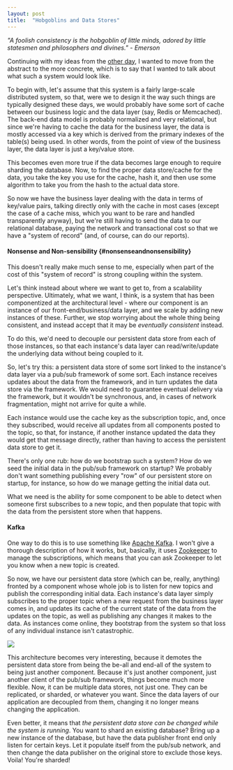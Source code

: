 ```yaml
---
layout: post
title:  "Hobgoblins and Data Stores"
---
```


*"A foolish consistency is the hobgoblin of little minds, adored by
little statesmen and philosophers and divines.\" - Emerson*

Continuing with my ideas from the [other
day](https://www.geekheads.net/a-foolish-consistency/), I wanted to move
from the abstract to the more concrete, which is to say that I wanted to
talk about what such a system would look like.

To begin with, let\'s assume that this system is a fairly large-scale
distributed system, so that, were we to design it the way such things
are typically designed these days, we would probably have some sort of
cache between our business logic and the data layer (say, Redis or
Memcached). The back-end data model is probably normalized and very
relational, but since we\'re having to cache the data for the business
layer, the data is mostly accessed via a key which is derived from the
primary indexes of the table(s) being used. In other words, from the
point of view of the business layer, the data layer is just a key/value
store.

This becomes even more true if the data becomes large enough to require
sharding the database. Now, to find the proper data store/cache for the
data, you take the key you use for the cache, hash it, and then use some
algorithm to take you from the hash to the actual data store.

So now we have the business layer dealing with the data in terms of
key/value pairs, talking directly only with the cache in most cases
(except the case of a cache miss, which you want to be rare and handled
transparently anyway), but we\'re still having to send the data to our
relational database, paying the network and transactional cost so that
we have a \"system of record\" (and, of course, can do our reports).

#### Nonsense and Non-sensibility {#nonsenseandnonsensibility}

This doesn\'t really make much sense to me, especially when part of the
cost of this \"system of record\" is strong coupling within the system.

Let\'s think instead about where we want to get to, from a scalability
perspective. Ultimately, what we want, I think, is a system that has
been componentized at the architectural level - where our component is
an instance of our front-end/business/data layer, and we scale by adding
new instances of these. Further, we stop worrying about the whole thing
being consistent, and instead accept that it may be *eventually
consistent* instead.

To do this, we\'d need to decouple our persistent data store from each
of those instances, so that each instance\'s data layer can
read/write/update the underlying data without being coupled to it.

So, let\'s try this: a persistent data store of some sort linked to the
instance\'s data layer via a pub/sub framework of some sort. Each
instance receives updates about the data from the framework, and in turn
updates the data store via the framework. We would need to guarantee
eventual delivery via the framework, but it wouldn\'t be synchronous,
and, in cases of network fragmentation, might not arrive for quite a
while.

Each instance would use the cache key as the subscription topic, and,
once they subscribed, would receive all updates from all components
posted to the topic, so that, for instance, if another instance updated
the data they would get that message directly, rather than having to
access the persistent data store to get it.

There\'s only one rub: how do we bootstrap such a system? How do we seed
the initial data in the pub/sub framework on startup? We probably don\'t
want something publishing every \"row\" of our persistent store on
startup, for instance, so how do we manage getting the initial data out.

What we need is the ability for some component to be able to detect when
someone first subscribes to a new topic, and then populate that topic
with the data from the persistent store when that happens.

#### Kafka

One way to do this is to use something like [Apache
Kafka](http://kafka.apache.org). I won\'t give a thorough description of
how it works, but, basically, it uses
[Zookeeper](http://zookeeper.apache.org) to manage the subscriptions,
which means that you can ask Zookeeper to let you know when a new topic
is created.

So now, we have our persistent data store (which can be, really,
anything) fronted by a component whose whole job is to listen for new
topics and publish the corresponding initial data. Each instance\'s data
layer simply subscribes to the proper topic when a new request from the
business layer comes in, and updates its cache of the current state of
the data from the updates on the topic, as well as publishing any
changes it makes to the data. As instances come online, they bootstrap
from the system so that loss of any individual instance isn\'t
catastrophic.

![](https://www.geekheads.net/content/images/2014/May/Hobgoblins.png)

This architecture becomes very interesting, because it demotes the
persistent data store from being the be-all and end-all of the system to
being just another component. Because it\'s just another component, just
another client of the pub/sub framework, things become much more
flexible. Now, it can be multiple data stores, not just one. They can be
replicated, or sharded, or whatever you want. Since the data layers of
our application are decoupled from them, changing it no longer means
changing the application.

Even better, it means that *the persistent data store can be changed
while the system is running*. You want to shard an existing database?
Bring up a new instance of the database, but have the data publisher
front end only listen for certain keys. Let it populate itself from the
pub/sub network, and then change the data publisher on the original
store to exclude those keys. Voila! You\'re sharded!
